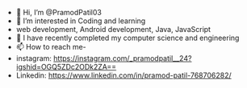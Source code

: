 - 👋 Hi, I’m @PramodPatil03
- 👀 I’m interested in Coding and learning
- web development, Android development, Java, JavaScript
- 🌱 I have recently completed my computer science and engineering
- 📫 How to reach me-
- instagram: https://instagram.com/_pramodpatil__24?igshid=OGQ5ZDc2ODk2ZA==
- Linkedin: https://www.linkedin.com/in/pramod-patil-768706282/
